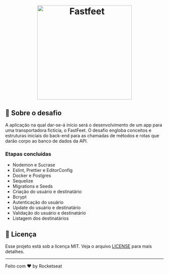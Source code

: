 <h1 align="center">
  <img alt="Fastfeet" title="Fastfeet" src="https://github.com/Rocketseat/bootcamp-gostack-desafio-03/raw/master/.github/logo.png" width="300px" />
</h1>

## :rocket: Sobre o desafio

A aplicação na qual dar-se-á início será o desenvolvimento de um app para uma transportadora fictícia, o FastFeet.
O desafio engloba conceitos e estruturas iniciais do back-end para as chamadas de métodos e rotas que darão corpo ao banco de dados da API.

### **Etapas concluídas**
<ul>
<li>Nodemon e Sucrase</li>
<li> Eslint, Prettier e EditorConfig</li>
<li> Docker e Postgres</li>
<li> Sequelize</li>
<li> Migrations e Seeds</li>
<li> Criação do usuário e destinatário</li>
<li> Bcrypt</li>
<li> Autenticação do usuário</li>
<li> Update do usuário e destinatário</li>
<li> Validação do usuário e destinatário</li>
<li> Listagem dos destinatários</li>
</ul>

## :memo: Licença

Esse projeto está sob a licença MIT. Veja o arquivo [LICENSE](LICENSE.md) para mais detalhes.

---

Feito com ♥ by Rocketseat 
